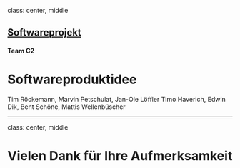class: center, middle

## [Softwareprojekt](../../praesentationen.html)

#### Team C2

# Softwareproduktidee

Tim Röckemann, Marvin Petschulat, Jan-Ole Löffler
Timo Haverich, Edwin Dik, Bent Schöne, Mattis Wellenbüscher

---

class: center, middle

# Vielen Dank für Ihre Aufmerksamkeit
